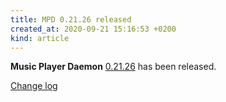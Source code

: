 ```yaml
---
title: MPD 0.21.26 released
created_at: 2020-09-21 15:16:53 +0200
kind: article
---
```


**Music Player Daemon**
[0.21.26](/download/mpd/0.21/mpd-0.21.26.tar.xz)
has been released.

[Change log](https://raw.githubusercontent.com/MusicPlayerDaemon/MPD/v0.21.26/NEWS)

